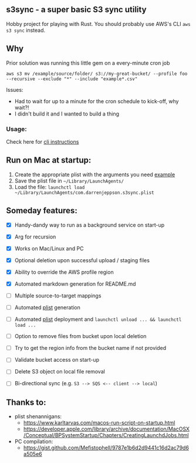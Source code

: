 ## s3sync - a super basic S3 sync utility
Hobby project for playing with Rust.  You should probably use AWS's CLI `aws s3 sync` instead.

## Why
Prior solution was running this little gem on a every-minute cron job
```
aws s3 mv /example/source/folder/ s3://my-great-bucket/ --profile foo --recursive --exclude "*" --include "example*.csv"
```

Issues:
* Had to wait for up to a minute for the cron schedule to kick-off, why wait?!
* I didn't build it and I wanted to build a thing


### Usage: 

Check here for [cli instructions](help.md)


## Run on Mac at startup:
1. Create the appropriate plist with the arguments you need [example](com.darrenjeppson.s3sync.plist)
2. Save the plist file in `~/Library/LaunchAgents/`
3. Load the file: `launchctl load ~/Library/LaunchAgents/com.darrenjeppson.s3sync.plist`


## Someday features:
- [X] Handy-dandy way to run as a background service on start-up
- [x] Arg for recursion
- [x] Works on Mac/Linux and PC
- [x] Optional deletion upon successful upload / staging files
- [x] Ability to override the AWS profile region
- [x] Automated markdown generation for README.md
- [ ] Multiple source-to-target mappings
- [ ] Automated [plist](com.darrenjeppson.s3sync.plist) generation
- [ ] Automated [plist](com.darrenjeppson.s3sync.plist) deployment and `launchctl unload ... && launchctl load ...`
- [ ] Option to remove files from bucket upon local deletion
- [ ] Try to get the region info from the bucket name if not provided
- [ ] Validate bucket access on start-up
- [ ] Delete S3 object on local file removal
- [ ] Bi-directional sync (e.g. `S3 --> SQS <-- client --> local`)


## Thanks to:
* plist shenannigans:
  * https://www.karltarvas.com/macos-run-script-on-startup.html
  * https://developer.apple.com/library/archive/documentation/MacOSX/Conceptual/BPSystemStartup/Chapters/CreatingLaunchdJobs.html
* PC compilation:
  * https://gist.github.com/Mefistophell/9787e1b6d2d9441c16d2ac79d6a505e6
